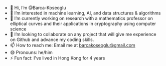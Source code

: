 - 👋 Hi, I’m @Barca-Koseoglu
- 👀 I’m interested in machine learning, AI, and data structures & algorithms
- 🌱 I’m currently working on research with a mathematics professor on elliptical curves and their applications in cryptography using computer science
- 💞️ I’m looking to collaborate on any project that will give me experience on Github and advance my coding skills.
- 📫 How to reach me: Email me at barcakoseoglu@gmail.com
- 😄 Pronouns: he/him
- ⚡ Fun fact: I've lived in Hong Kong for 4 years

<!---
Barca-Koseoglu/Barca-Koseoglu is a ✨ special ✨ repository because its `README.md` (this file) appears on your GitHub profile.
You can click the Preview link to take a look at your changes.
--->
